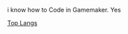 i know how to   Code       in Gamemaker. Yes

[Top Langs](github-readme-statss-blue-nine.vercel.app/api/top-langs/?username=doeimospng)

<!---
doeimospng/doeimospng is a ✨ special ✨ repository because its `README.md` (this file) appears on your GitHub profile.
You can click the Preview link to take a look at your changes.
--->
